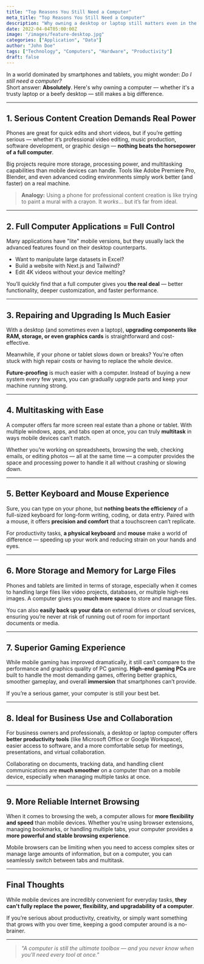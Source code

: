 ```yaml
---
title: "Top Reasons You Still Need a Computer"
meta_title: "Top Reasons You Still Need a Computer"
description: "Why owning a desktop or laptop still matters even in the mobile-first world."
date: 2022-04-04T05:00:00Z
image: "/images/feature-desktop.jpg"
categories: ["Application", "Data"]
author: "John Doe"
tags: ["Technology", "Computers", "Hardware", "Productivity"]
draft: false
---
```


In a world dominated by smartphones and tablets, you might wonder: *Do I still need a computer?*  
Short answer: **Absolutely**. Here's why owning a computer — whether it's a trusty laptop or a beefy desktop — still makes a big difference.

---

## 1. Serious Content Creation Demands Real Power

Phones are great for quick edits and short videos, but if you’re getting serious — whether it’s professional video editing, music production, software development, or graphic design — **nothing beats the horsepower of a full computer**.

Big projects require more storage, processing power, and multitasking capabilities than mobile devices can handle. Tools like Adobe Premiere Pro, Blender, and even advanced coding environments simply work better (and faster) on a real machine.

> **Analogy:** Using a phone for professional content creation is like trying to paint a mural with a crayon. It *works*... but it’s far from ideal.

---

## 2. Full Computer Applications = Full Control

Many applications have "lite" mobile versions, but they usually lack the advanced features found on their desktop counterparts.

- Want to manipulate large datasets in Excel?
- Build a website with Next.js and Tailwind?
- Edit 4K videos without your device melting?

You’ll quickly find that a full computer gives you **the real deal** — better functionality, deeper customization, and faster performance.

---

## 3. Repairing and Upgrading Is Much Easier

With a desktop (and sometimes even a laptop), **upgrading components like RAM, storage, or even graphics cards** is straightforward and cost-effective.

Meanwhile, if your phone or tablet slows down or breaks? You're often stuck with high repair costs or having to replace the whole device.

**Future-proofing** is much easier with a computer. Instead of buying a new system every few years, you can gradually upgrade parts and keep your machine running strong.

---

## 4. Multitasking with Ease

A computer offers far more screen real estate than a phone or tablet. With multiple windows, apps, and tabs open at once, you can truly **multitask** in ways mobile devices can’t match.

Whether you’re working on spreadsheets, browsing the web, checking emails, or editing photos — all at the same time — a computer provides the space and processing power to handle it all without crashing or slowing down.

---

## 5. Better Keyboard and Mouse Experience

Sure, you can type on your phone, but **nothing beats the efficiency** of a full-sized keyboard for long-form writing, coding, or data entry. Paired with a mouse, it offers **precision and comfort** that a touchscreen can’t replicate.

For productivity tasks, **a physical keyboard** and **mouse** make a world of difference — speeding up your work and reducing strain on your hands and eyes.

---

## 6. More Storage and Memory for Large Files

Phones and tablets are limited in terms of storage, especially when it comes to handling large files like video projects, databases, or multiple high-res images. A computer gives you **much more space** to store and manage files.

You can also **easily back up your data** on external drives or cloud services, ensuring you’re never at risk of running out of room for important documents or media.

---

## 7. Superior Gaming Experience

While mobile gaming has improved dramatically, it still can’t compare to the performance and graphics quality of PC gaming. **High-end gaming PCs** are built to handle the most demanding games, offering better graphics, smoother gameplay, and overall **immersion** that smartphones can’t provide.

If you’re a serious gamer, your computer is still your best bet.

---

## 8. Ideal for Business Use and Collaboration

For business owners and professionals, a desktop or laptop computer offers **better productivity tools** (like Microsoft Office or Google Workspace), easier access to software, and a more comfortable setup for meetings, presentations, and virtual collaboration.

Collaborating on documents, tracking data, and handling client communications are **much smoother** on a computer than on a mobile device, especially when managing multiple tasks at once.

---

## 9. More Reliable Internet Browsing

When it comes to browsing the web, a computer allows for **more flexibility and speed** than mobile devices. Whether you’re using browser extensions, managing bookmarks, or handling multiple tabs, your computer provides a **more powerful and stable browsing experience**.

Mobile browsers can be limiting when you need to access complex sites or manage large amounts of information, but on a computer, you can seamlessly switch between tabs and multitask.

---

## Final Thoughts

While mobile devices are incredibly convenient for everyday tasks, **they can't fully replace the power, flexibility, and upgradability of a computer**.

If you’re serious about productivity, creativity, or simply want something that grows with you over time, keeping a good computer around is a no-brainer.

---

> *"A computer is still the ultimate toolbox — and you never know when you'll need every tool at once."*

